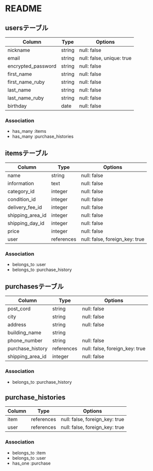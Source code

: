 # README

## usersテーブル

| Column                   | Type     | Options                   |
| ------------------------ | -------- | ------------------------- |
| nickname                 | string   | null: false               |
| email                    | string   | null: false, unique: true |
| encrypted_password       | string   | null: false               |
| first_name               | string   | null: false               |
| first_name_ruby          | string   | null: false               |
| last_name                | string   | null: false               |
| last_name_ruby           | string   | null: false               |
| birthday                 | date     | null: false               |


### Association
- has_many :items
- has_many :purchase_histories

## itemsテーブル

| Column           | Type       | Options                        |
| ---------------- | ---------- | ------------------------------ |
| name             | string     | null: false                    |
| information      | text       | null: false                    |
| category_id      | integer    | null: false                    |
| condition_id     | integer    | null: false                    |
| delivery_fee_id  | integer    | null: false                    |
| shipping_area_id | integer    | null: false                    |
| shipping_day_id  | integer    | null: false                    |
| price            | integer    | null: false                    |
| user             | references | null: false, foreign_key: true |


### Association
- belongs_to :user
- belongs_to :purchase_history

## purchasesテーブル

| Column           | Type       | Options                        |
| ---------------- | ---------- | ------------------------------ |
| post_cord        | string     | null: false                    |
| city             | string     | null: false                    |
| address          | string     | null: false                    |
| building_name    | string     |                                |
| phone_number     | string     | null: false                    |
| purchase_history | references | null: false, foreign_key: true |
| shipping_area_id | integer    | null: false                    |


### Association
- belongs_to :purchase_history

## purchase_histories

| Column   | Type       | Options                        |
| -------- | ---------- | ------------------------------ |
| item     | references | null: false, foreign_key: true |
| user     | references | null: false, foreign_key: true |

### Association
- belongs_to :item
- belongs_to :user
- has_one :purchase


